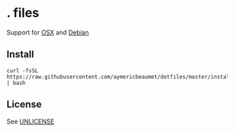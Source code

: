 # . files

Support for [OSX](http://www.apple.com/osx) and [Debian](https://www.debian.org)

## Install

```
curl -fsSL https://raw.githubusercontent.com/aymericbeaumet/dotfiles/master/install | bash
```

## License

See [UNLICENSE](./UNLICENSE)

